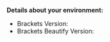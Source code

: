 <!--
This template is mainly for bug reports, but should also be used for feature requests if possible.
Note that leaving sections blank will make it difficult to find a solution and the issue might be closed.
-->

**Details about your environment:**
* Brackets Version: 
* Brackets Beautify Version: 

<!-- When reporting formatting issues add before, expected, and actual code. -->
<!-- For other problems, please describe how to reproduce and add logs from the Dev tools. -->
